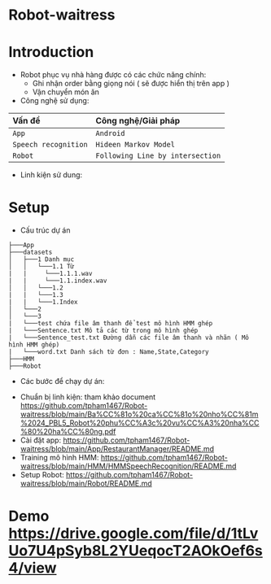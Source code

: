 # Robot-waitress

# Introduction

- Robot phục vụ nhà hàng được có các chức năng chính:
  + Ghi nhận order bằng giọng nói ( sẽ được hiển thị trên app )
  + Vận chuyển món ăn
- Công nghệ sử dụng:

| Vấn đề               | Công nghệ/Giải pháp              |
| :--------------------| :--------------------------------|
| `App`                | `Android`                        | 
| `Speech recognition` | `Hideen Markov Model`            |
| `Robot`              | `Following Line by intersection` |

- Linh kiện sử dung: 
  
# Setup 
- Cấu trúc dự án
```
├───App
├───datasets
│   ├───1 Danh mục
│   │   └───1.1 Từ
|   |     └───1.1.1.wav
|   |     └───1.1.index.wav
│   │   └───1.2
|   |   └───1.3
|   |   └───1.Index
│   └───2
│   └───3
|   └───test chứa file âm thanh để test mô hình HMM ghép
|   └───Sentence.txt Mô tả các từ trong mô hình ghép
|   └───Sentence_test.txt Đường dẫn các file âm thanh và nhãn ( Mô hình HMM ghép)
|   └───word.txt Danh sách từ đơn : Name,State,Category
├───HMM
├───Robot
```

- Các bước để chạy dự án:
 + Chuẩn bị linh kiện: tham khảo document https://github.com/tpham1467/Robot-waitress/blob/main/Ba%CC%81o%20ca%CC%81o%20nho%CC%81m%2024_PBL5_Robot%20phu%CC%A3c%20vu%CC%A3%20nha%CC%80%20ha%CC%80ng.pdf
 + Cài đặt app: https://github.com/tpham1467/Robot-waitress/blob/main/App/RestaurantManager/README.md
 + Training mô hình HMM: https://github.com/tpham1467/Robot-waitress/blob/main/HMM/HMMSpeechRecognition/README.md
 + Setup Robot: https://github.com/tpham1467/Robot-waitress/blob/main/Robot/README.md

# Demo https://drive.google.com/file/d/1tLvUo7U4pSyb8L2YUeqocT2AOkOef6s4/view










